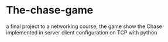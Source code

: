 # The-chase-game
a final project to a networking course, the game show the Chase implemented in server client configuration on TCP with python
